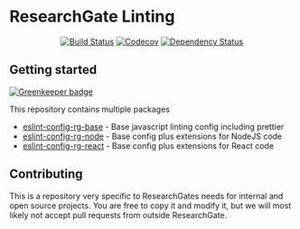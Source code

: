 <p align="center">
  <h1>ResearchGate Linting</h1>
  <!--img alt="Node Blueprint" src=".github/logo.svg" width="888" -->
</p>

<p align="center">
  <a href="https://travis-ci.org/researchgate/linting"><img alt="Build Status" src="https://travis-ci.org/researchgate/linting.svg?branch=master"></a>
  <a href="https://codecov.io/gh/researchgate/linting"><img alt="Codecov" src="https://img.shields.io/codecov/c/github/researchgate/linting.svg"></a>
  <a href="https://dependencyci.com/github/researchgate/linting"><img alt="Dependency Status" src="https://dependencyci.com/github/researchgate/linting/badge"></a>
</p>

## Getting started

[![Greenkeeper badge](https://badges.greenkeeper.io/researchgate/linting.svg)](https://greenkeeper.io/)

This repository contains multiple packages

* [eslint-config-rg-base](./packages/eslint-config-rg-base) - Base javascript linting config including prettier
* [eslint-config-rg-node](./packages/eslint-config-rg-node) - Base config plus extensions for NodeJS code
* [eslint-config-rg-react](./packages/eslint-config-rg-react) - Base config plus extensions for React code

## Contributing

This is a repository very specific to ResearchGates needs for internal and open source projects. You are free to copy it and modify it, but
we will most likely not accept pull requests from outside ResearchGate.
